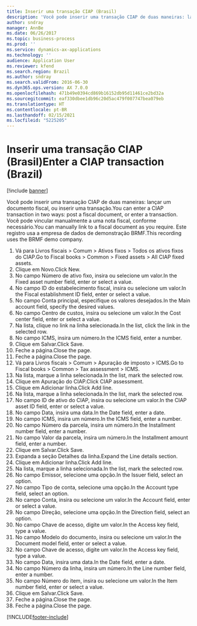 ```yaml
---
title: Inserir uma transação CIAP (Brasil)
description: 'Você pode inserir uma transação CIAP de duas maneiras: lançando uma nota fiscal ou inserindo uma transação.'
author: sndray
manager: AnnBe
ms.date: 06/26/2017
ms.topic: business-process
ms.prod: ''
ms.service: dynamics-ax-applications
ms.technology: ''
audience: Application User
ms.reviewer: kfend
ms.search.region: Brazil
ms.author: sndray
ms.search.validFrom: 2016-06-30
ms.dyn365.ops.version: AX 7.0.0
ms.openlocfilehash: 471b49e0394cd869b16152db95d11461ce2bd32a
ms.sourcegitcommit: eaf330dbee1db96c20d5ac479f007747bea079eb
ms.translationtype: HT
ms.contentlocale: pt-BR
ms.lasthandoff: 02/15/2021
ms.locfileid: "5225205"
---
```

# <a name="enter-a-ciap-transaction-brazil"></a><span data-ttu-id="c69ce-103">Inserir uma transação CIAP (Brasil)</span><span class="sxs-lookup"><span data-stu-id="c69ce-103">Enter a CIAP transaction (Brazil)</span></span>

[!include [banner](../../includes/banner.md)]

<span data-ttu-id="c69ce-104">Você pode inserir uma transação CIAP de duas maneiras: lançar um documento fiscal, ou inserir uma transação.</span><span class="sxs-lookup"><span data-stu-id="c69ce-104">You can enter a CIAP transaction in two ways: post a fiscal document, or enter a transaction.</span></span> <span data-ttu-id="c69ce-105">Você pode vincular manualmente a uma nota fiscal, conforme necessário.</span><span class="sxs-lookup"><span data-stu-id="c69ce-105">You can  manually link to a fiscal document as you require.</span></span> <span data-ttu-id="c69ce-106">Este registro usa a empresa de dados de demonstração BRMF.</span><span class="sxs-lookup"><span data-stu-id="c69ce-106">This recording uses the BRMF demo company.</span></span>

1. <span data-ttu-id="c69ce-107">Vá para Livros fiscais > Comum > Ativos fixos > Todos os ativos fixos do CIAP.</span><span class="sxs-lookup"><span data-stu-id="c69ce-107">Go to Fiscal books > Common > Fixed assets > All CIAP fixed assets.</span></span>
2. <span data-ttu-id="c69ce-108">Clique em Novo.</span><span class="sxs-lookup"><span data-stu-id="c69ce-108">Click New.</span></span>
3. <span data-ttu-id="c69ce-109">No campo Número de ativo fixo, insira ou selecione um valor.</span><span class="sxs-lookup"><span data-stu-id="c69ce-109">In the Fixed asset number field, enter or select a value.</span></span>
4. <span data-ttu-id="c69ce-110">No campo ID do estabelecimento fiscal, insira ou selecione um valor.</span><span class="sxs-lookup"><span data-stu-id="c69ce-110">In the Fiscal establishment ID field, enter or select a value.</span></span>
5. <span data-ttu-id="c69ce-111">No campo Conta principal, especifique os valores desejados.</span><span class="sxs-lookup"><span data-stu-id="c69ce-111">In the Main account field, specify the desired values.</span></span>
6. <span data-ttu-id="c69ce-112">No campo Centro de custos, insira ou selecione um valor.</span><span class="sxs-lookup"><span data-stu-id="c69ce-112">In the Cost center field, enter or select a value.</span></span>
7. <span data-ttu-id="c69ce-113">Na lista, clique no link na linha selecionada.</span><span class="sxs-lookup"><span data-stu-id="c69ce-113">In the list, click the link in the selected row.</span></span>
8. <span data-ttu-id="c69ce-114">No campo ICMS, insira um número.</span><span class="sxs-lookup"><span data-stu-id="c69ce-114">In the ICMS field, enter a number.</span></span>
9. <span data-ttu-id="c69ce-115">Clique em Salvar.</span><span class="sxs-lookup"><span data-stu-id="c69ce-115">Click Save.</span></span>
10. <span data-ttu-id="c69ce-116">Feche a página.</span><span class="sxs-lookup"><span data-stu-id="c69ce-116">Close the page.</span></span>
11. <span data-ttu-id="c69ce-117">Feche a página.</span><span class="sxs-lookup"><span data-stu-id="c69ce-117">Close the page.</span></span>
12. <span data-ttu-id="c69ce-118">Vá para Livros fiscais > Comum > Apuração de imposto > ICMS.</span><span class="sxs-lookup"><span data-stu-id="c69ce-118">Go to Fiscal books > Common > Tax assessment > ICMS.</span></span>
13. <span data-ttu-id="c69ce-119">Na lista, marque a linha selecionada.</span><span class="sxs-lookup"><span data-stu-id="c69ce-119">In the list, mark the selected row.</span></span>
14. <span data-ttu-id="c69ce-120">Clique em Apuração do CIAP.</span><span class="sxs-lookup"><span data-stu-id="c69ce-120">Click CIAP assessment.</span></span>
15. <span data-ttu-id="c69ce-121">Clique em Adicionar linha.</span><span class="sxs-lookup"><span data-stu-id="c69ce-121">Click Add line.</span></span>
16. <span data-ttu-id="c69ce-122">Na lista, marque a linha selecionada.</span><span class="sxs-lookup"><span data-stu-id="c69ce-122">In the list, mark the selected row.</span></span>
17. <span data-ttu-id="c69ce-123">No campo ID de ativo do CIAP, insira ou selecione um valor.</span><span class="sxs-lookup"><span data-stu-id="c69ce-123">In the CIAP asset ID field, enter or select a value.</span></span>
18. <span data-ttu-id="c69ce-124">No campo Data, insira uma data.</span><span class="sxs-lookup"><span data-stu-id="c69ce-124">In the Date field, enter a date.</span></span>
19. <span data-ttu-id="c69ce-125">No campo ICMS, insira um número.</span><span class="sxs-lookup"><span data-stu-id="c69ce-125">In the ICMS field, enter a number.</span></span>
20. <span data-ttu-id="c69ce-126">No campo Número da parcela, insira um número.</span><span class="sxs-lookup"><span data-stu-id="c69ce-126">In the Installment number field, enter a number.</span></span>
21. <span data-ttu-id="c69ce-127">No campo Valor da parcela, insira um número.</span><span class="sxs-lookup"><span data-stu-id="c69ce-127">In the Installment amount field, enter a number.</span></span>
22. <span data-ttu-id="c69ce-128">Clique em Salvar.</span><span class="sxs-lookup"><span data-stu-id="c69ce-128">Click Save.</span></span>
23. <span data-ttu-id="c69ce-129">Expanda a seção Detalhes da linha.</span><span class="sxs-lookup"><span data-stu-id="c69ce-129">Expand the Line details section.</span></span>
24. <span data-ttu-id="c69ce-130">Clique em Adicionar linha.</span><span class="sxs-lookup"><span data-stu-id="c69ce-130">Click Add line.</span></span>
25. <span data-ttu-id="c69ce-131">Na lista, marque a linha selecionada.</span><span class="sxs-lookup"><span data-stu-id="c69ce-131">In the list, mark the selected row.</span></span>
26. <span data-ttu-id="c69ce-132">No campo Emissor, selecione uma opção.</span><span class="sxs-lookup"><span data-stu-id="c69ce-132">In the Issuer field, select an option.</span></span>
27. <span data-ttu-id="c69ce-133">No campo Tipo de conta, selecione uma opção.</span><span class="sxs-lookup"><span data-stu-id="c69ce-133">In the Account type field, select an option.</span></span>
28. <span data-ttu-id="c69ce-134">No campo Conta, insira ou selecione um valor.</span><span class="sxs-lookup"><span data-stu-id="c69ce-134">In the Account field, enter or select a value.</span></span>
29. <span data-ttu-id="c69ce-135">No campo Direção, selecione uma opção.</span><span class="sxs-lookup"><span data-stu-id="c69ce-135">In the Direction field, select an option.</span></span>
30. <span data-ttu-id="c69ce-136">No campo Chave de acesso, digite um valor.</span><span class="sxs-lookup"><span data-stu-id="c69ce-136">In the Access key field, type a value.</span></span>
31. <span data-ttu-id="c69ce-137">No campo Modelo do documento, insira ou selecione um valor.</span><span class="sxs-lookup"><span data-stu-id="c69ce-137">In the Document model field, enter or select a value.</span></span>
32. <span data-ttu-id="c69ce-138">No campo Chave de acesso, digite um valor.</span><span class="sxs-lookup"><span data-stu-id="c69ce-138">In the Access key field, type a value.</span></span>
33. <span data-ttu-id="c69ce-139">No campo Data, insira uma data.</span><span class="sxs-lookup"><span data-stu-id="c69ce-139">In the Date field, enter a date.</span></span>
34. <span data-ttu-id="c69ce-140">No campo Número da linha, insira um número.</span><span class="sxs-lookup"><span data-stu-id="c69ce-140">In the Line number field, enter a number.</span></span>
35. <span data-ttu-id="c69ce-141">No campo Número do item, insira ou selecione um valor.</span><span class="sxs-lookup"><span data-stu-id="c69ce-141">In the Item number field, enter or select a value.</span></span>
36. <span data-ttu-id="c69ce-142">Clique em Salvar.</span><span class="sxs-lookup"><span data-stu-id="c69ce-142">Click Save.</span></span>
37. <span data-ttu-id="c69ce-143">Feche a página.</span><span class="sxs-lookup"><span data-stu-id="c69ce-143">Close the page.</span></span>
38. <span data-ttu-id="c69ce-144">Feche a página.</span><span class="sxs-lookup"><span data-stu-id="c69ce-144">Close the page.</span></span>



[!INCLUDE[footer-include](../../../includes/footer-banner.md)]